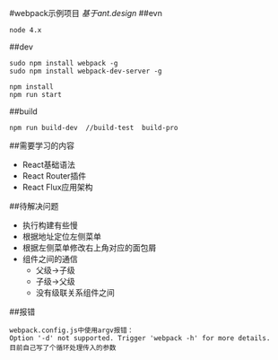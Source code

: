 #webpack示例项目
*基于ant.design*
##evn
```
node 4.x

```
##dev
```
sudo npm install webpack -g
sudo npm install webpack-dev-server -g

npm install
npm run start
```

##build
```
npm run build-dev  //build-test  build-pro
```
##需要学习的内容
- React基础语法
- React Router插件
- React Flux应用架构

##待解决问题
- 执行构建有些慢
- 根据地址定位左侧菜单
- 根据左侧菜单修改右上角对应的面包屑
- 组件之间的通信
    - 父级->子级
    - 子级->父级
    - 没有级联关系组件之间

##报错
```
webpack.config.js中使用argv报错：
Option '-d' not supported. Trigger 'webpack -h' for more details.
目前自己写了个循环处理传入的参数
```